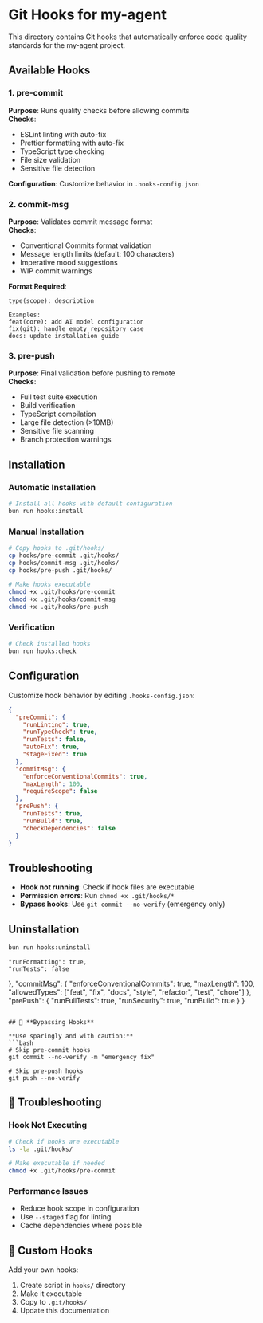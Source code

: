 # Git Hooks for my-agent

This directory contains Git hooks that automatically enforce code quality standards for the my-agent project.

## Available Hooks

### 1. pre-commit
**Purpose**: Runs quality checks before allowing commits  
**Checks**:
- ESLint linting with auto-fix
- Prettier formatting with auto-fix  
- TypeScript type checking
- File size validation
- Sensitive file detection

**Configuration**: Customize behavior in `.hooks-config.json`

### 2. commit-msg
**Purpose**: Validates commit message format  
**Checks**:
- Conventional Commits format validation
- Message length limits (default: 100 characters)
- Imperative mood suggestions
- WIP commit warnings

**Format Required**:
```
type(scope): description

Examples:
feat(core): add AI model configuration
fix(git): handle empty repository case
docs: update installation guide
```

### 3. pre-push
**Purpose**: Final validation before pushing to remote  
**Checks**:
- Full test suite execution
- Build verification
- TypeScript compilation
- Large file detection (>10MB)
- Sensitive file scanning
- Branch protection warnings

## Installation

### Automatic Installation
```bash
# Install all hooks with default configuration
bun run hooks:install
```

### Manual Installation
```bash
# Copy hooks to .git/hooks/
cp hooks/pre-commit .git/hooks/
cp hooks/commit-msg .git/hooks/
cp hooks/pre-push .git/hooks/

# Make hooks executable
chmod +x .git/hooks/pre-commit
chmod +x .git/hooks/commit-msg
chmod +x .git/hooks/pre-push
```

### Verification
```bash
# Check installed hooks
bun run hooks:check
```

## Configuration

Customize hook behavior by editing `.hooks-config.json`:

```json
{
  "preCommit": {
    "runLinting": true,
    "runTypeCheck": true,
    "runTests": false,
    "autoFix": true,
    "stageFixed": true
  },
  "commitMsg": {
    "enforceConventionalCommits": true,
    "maxLength": 100,
    "requireScope": false
  },
  "prePush": {
    "runTests": true,
    "runBuild": true,
    "checkDependencies": false
  }
}
```

## Troubleshooting

- **Hook not running**: Check if hook files are executable
- **Permission errors**: Run `chmod +x .git/hooks/*`
- **Bypass hooks**: Use `git commit --no-verify` (emergency only)

## Uninstallation

```bash
bun run hooks:uninstall
```
    "runFormatting": true,
    "runTests": false
  },
  "commitMsg": {
    "enforceConventionalCommits": true,
    "maxLength": 100,
    "allowedTypes": ["feat", "fix", "docs", "style", "refactor", "test", "chore"]
  },
  "prePush": {
    "runFullTests": true,
    "runSecurity": true,
    "runBuild": true
  }
}
```

## 🚫 **Bypassing Hooks**

**Use sparingly and with caution:**
```bash
# Skip pre-commit hooks
git commit --no-verify -m "emergency fix"

# Skip pre-push hooks  
git push --no-verify
```

## 🔧 **Troubleshooting**

### **Hook Not Executing**
```bash
# Check if hooks are executable
ls -la .git/hooks/

# Make executable if needed
chmod +x .git/hooks/pre-commit
```

### **Performance Issues**
- Reduce hook scope in configuration
- Use `--staged` flag for linting
- Cache dependencies where possible

## 📝 **Custom Hooks**

Add your own hooks:
1. Create script in `hooks/` directory
2. Make it executable
3. Copy to `.git/hooks/`
4. Update this documentation